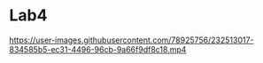 # Lab4



https://user-images.githubusercontent.com/78925756/232513017-834585b5-ec31-4496-96cb-9a66f9df8c18.mp4

